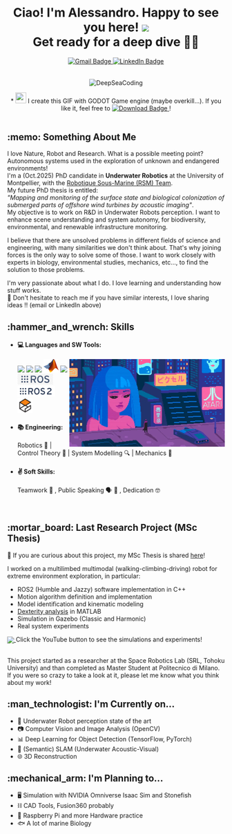 <h1 align="center"> Ciao! I'm Alessandro. Happy to see you here! <img src="https://media.giphy.com/media/hvRJCLFzcasrR4ia7z/giphy.gif" width="30"> <br/> Get ready for a deep dive 🤿🐙 </h1>

<div align="center">
  <a href="mailto:puglisialessandro27@gmail.com">
    <img src="https://img.shields.io/badge/-puglisialessandro27@gmail.com-c14438?style=flat-square&logo=Gmail&logoColor=white" alt="Gmail Badge" />
  </a>
  <a href="https://www.linkedin.com/in/a-puglisi/">
    <img src="https://img.shields.io/badge/-Alessandro_Puglisi-blue?style=flat-square&logo=Linkedin&logoColor=white" alt="LinkedIn Badge" />
  </a>
</div>
<br/>
<p align="center">
<img align="center" alt="DeepSeaCoding" width="720" height="406" src="/images/DeepOceanCoding.gif">
</p>
<div align="center">
  * <img height="25" width="25" src="https://github.com/pkowal1982/godoticon/blob/master/image/32x32.png">
  I create this GIF with GODOT Game engine (maybe overkill...). If you like it, feel free to 
  <a href="https://github.com/AlePuglisi/AlePuglisi/blob/main/images/DeepOceanCoding.gif">
    <img src="https://img.shields.io/badge/Download-blue?style=flat-square&logo=download&logoColor=white" alt="Download Badge">
  </a>!
</div>
<br/>


<!-- ![visitors](https://visitor-badge.laobi.icu/badge?page_id=AlePuglisi.AlePuglisi) -->

<h2 align="left"> :memo: Something About Me  </h2>

I love Nature, Robot and Research. 
What is a possible meeting point? Autonomous systems used in the exploration of unknown and endangered environments! <br/>
I'm a (Oct.2025) PhD candidate in **Underwater Robotics** at the University of Montpellier, with the [Robotique Sous-Marine (RSM) Team](https://www.lirmm.fr/equipes/rsm/). <br/>
My future PhD thesis is entitled:<br/>
*"Mapping and monitoring of the surface state and biological colonization of submerged parts of offshore wind turbines by acoustic imaging"*. <br/>
My objective is to work on R&D in Underwater Robots perception. I want to enhance scene understanding and system autonomy, for biodiversity, environmental, and renewable infrastructure monitoring. 

I believe that there are unsolved problems in different fields of science and engineering, with many similarities we don't think about. 
That's why joining forces is the only way to solve some of those.
I want to work closely with experts in biology, environmental studies, mechanics, etc..., to find the solution to those problems. <br/>


I'm very passionate about what I do. I love learning and understanding how stuff works. <br/>
:speech_balloon: Don't hesitate to reach me if you have similar interests, I love sharing ideas !! (email or LinkedIn above)


<h2 align="left"> :hammer_and_wrench: Skills  </h2> 

- #### :computer: Languages and SW Tools:
  <img align="right" alt="bladerunner" width="360" height="203" src="/images/cyberpunk.webp" title="I can fix that">
  <img src = 'https://upload.wikimedia.org/wikipedia/commons/1/18/ISO_C%2B%2B_Logo.svg' width='30'/> <img src = 'https://github.com/MarikIshtar007/MarikIshtar007/blob/master/images/c-original.svg' width='35'/>  <img src = 'https://github.com/MarikIshtar007/MarikIshtar007/blob/master/images/python2.png' height='30'/> <img src = 'https://github.com/AlePuglisi/AlePuglisi/blob/main/images/matlab_Logo.png' width='35'/> <img src = 'https://upload.wikimedia.org/wikipedia/commons/3/36/Simulink_Logo_%28non-wordmark%29.png' height='35'/> <img src = 'https://github.com/AlePuglisi/AlePuglisi/blob/main/images/ros_logo.png' height='25'/> <img src = 'https://github.com/AlePuglisi/AlePuglisi/blob/main/images/ros2_logo.png' height='25'/> <img src = 'https://github.com/AlePuglisi/AlePuglisi/blob/main/images/gazebo_logo.svg' width='35'/>
  
  
- #### :books: Engineering:
  Robotics :robot: | Control Theory :brain: | System Modelling :mag: | Mechanics :nut_and_bolt: 
- #### :v: Soft Skills:                                                            
  Teamwork :handshake: , Public Speaking :speaking_head: :busts_in_silhouette: , Dedication :nerd_face:

<br/>

<h2 align="left"> :mortar_board: Last Research Project (MSc Thesis)  </h2> 

:blue_book: If you are curious about this project, my MSc Thesis is shared [here](https://drive.google.com/drive/folders/1XxlLAqeCEWFzSnoYQ-2cF5ayQb_x5DG8?usp=drive_link)!

I worked on a multilimbed multimodal (walking-climbing-driving) robot for extreme environment exploration, in particular:
- ROS2 (Humble and Jazzy) software implementation in C++
- Motion algorithm definition and implementation
- Model identification and kinematic modeling
- [Dexterity analysis](https://github.com/AlePuglisi/limbed-robot-control) in MATLAB
- Simulation in Gazebo (Classic and Harmonic)
- Real system experiments
<a href="https://youtube.com/playlist?list=PLFgoOtxCJKTPv_dibdvSUT_YPGDJBc_5C&si=XT7-SM5ew28pVOmt">
  <img align="center" src="https://upload.wikimedia.org/wikipedia/commons/0/09/YouTube_full-color_icon_%282017%29.svg" width="40">
</a>
Click the YouTube button to see the simulations and experiments! <br/>

<br/>

This project started as a researcher at the Space Robotics Lab (SRL, Tohoku University) and than completed as Master Student at Politecnico di Milano. <br/> 
If you were so crazy to take a look at it, please let me know what you think about my work! <br/>

<h2 align="left"> :man_technologist: I'm Currently on...  </h2>

- :ocean: Underwater Robot perception state of the art 
- :camera: Computer Vision and Image Analysis (OpenCV)
- :bar_chart: Deep Learning for Object Detection (TensorFlow, PyTorch)
- :compass: (Semantic) SLAM (Underwater Acoustic-Visual)
- :globe_with_meridians: 3D Reconstruction
  
<h2 align="left"> :mechanical_arm: I'm Planning to...  </h2>

- :desktop_computer: Simulation with NVIDIA Omniverse Isaac Sim and Stonefish
- :chains: CAD Tools, Fusion360 probably
- :toolbox: Raspberry Pi and more Hardware practice
- :fish: A lot of marine Biology


